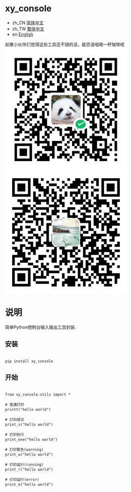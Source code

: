 # xy_console

- zh_CN [简体中文](readme/README_zh_CN.md)
- zh_TW [繁体中文](readme/README_zh_TW.md)
- en [English](readme/README_en.md)

如果小伙伴们觉得这些工具还不错的话，能否请咱喝一杯咖啡呢
![微信](readme/WeChat.png)
![支付宝](readme/Alipay.png)

# 说明
简单Python控制台输入输出工具封装.

## 安装
```

pip install xy_console

```


## 开始


```

from xy_console.utils import *

# 普通打印
printt("hello world")

# 打印成功
print_s("hello world")

# 打印执行
print_exe("hello world")

# 打印警告(warning)
print_w("hello world")

# 打印运行(running)
print_r("hello world")

# 打印运行(error)
print_e("hello world")


```
